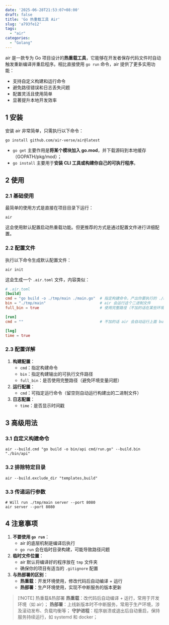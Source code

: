 ```yaml
---
date: '2025-06-28T21:53:07+08:00'
draft: false
title: 'Go 热重载工具 Air'
slug: 'a793fe12'
tags:
  - "air"
categories:
  - "Golang"
---
```


air 是一款专为 Go 项目设计的**热重载工具**，它能够在开发者保存代码文件时自动触发重新编译并重启程序。相比直接使用 `go run` 命令，air 提供了更多实用功能：

- 支持自定义构建和运行命令
- 避免路径错误和日志丢失问题
- 配置灵活且使用简单
- 显著提升本地开发效率

## 1 安装

安装 air 非常简单，只需执行以下命令：

```shell
go install github.com/air-verse/air@latest
```

- `go get` 主要作用是**将某个模块加入 go.mod**，并下载源码到本地缓存（GOPATH/pkg/mod）；
- `go install` 主要用于**安装 CLI 工具或构建你自己的可执行程序**。

## 2 使用

### 2.1 基础使用

最简单的使用方式是直接在项目目录下运行：

```shell
air
```

这会使用默认配置启动热重载功能。但更推荐的方式是通过配置文件进行详细配置。

### 2.2 配置文件

执行以下命令生成默认配置文件：

```shell
air init
```

这会生成一个 `.air.toml` 文件，内容类似：

```toml
# .air.toml
[build]
cmd = "go build -o ./tmp/main ./main.go"  # 指定构建命令，产出你要执行的 ./main
bin = "./tmp/main"                        # air 会运行这个二进制文件
full_bin = true                           # 使用完整路径（不加的话在某些环境变量下会找不到）

[run]
cmd = ""                                  # 不加的话 air 会自动运行上面 build 出来的 bin

[log]
time = true
```

### 2.3 配置详解

1. **构建配置**：
    - `cmd`：指定构建命令
    - `bin`：指定构建输出的可执行文件路径
    - `full_bin`：是否使用完整路径（避免环境变量问题）
2. **运行配置**：
    - `cmd`：可指定运行命令（留空则自动运行构建出的二进制文件）
3. **日志配置**：
    - `time`：是否显示时间戳

## 3 高级用法

### 3.1 自定义构建命令

```shell
air --build.cmd "go build -o bin/api cmd/run.go" --build.bin "./bin/api"
```

### 3.2 排除特定目录

```shell
air --build.exclude_dir "templates,build"
```

### 3.3 传递运行参数

```shell
# Will run ./tmp/main server --port 8080
air server --port 8080
```

## 4 注意事项

1. **不要使用 `go run`**：
    - air 的底层机制是编译后执行
    - `go run` 会在临时目录构建，可能导致路径问题
2. **临时文件位置**：
    - air 默认将编译好的程序放在 `tmp` 文件夹
    - 确保你的项目有适当的 `.gitignore` 配置
3. **与热部署的区别**：
    - **热重载**：开发环境使用，修改代码后自动编译 + 运行
    - **热部署**：生产环境使用，实现不中断服务的版本更新

>[!NOTE] 热重载&热部署
> **热重载**：改代码后自动编译 + 运行，常用于开发环境（如 air）；
> **热部署**：上线新版本时不中断服务，常用于生产环境，涉及滚动发布、负载均衡等；
> **守护进程**：程序崩溃或退出后自动重启，保持服务持续运行，如 systemd 和 docker；
